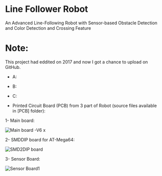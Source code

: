 # Line Follower Robot
An Advanced Line-Following Robot with Sensor-based Obstacle Detection and Color Detection and Crossing Feature 

# Note: 
This project had eddited on 2017 and now I got a chance to upload on GitHub.

- A:


- B:


- C:




- Printed Circuit Board (PCB) from 3 part of Robot (source files available in [PCB] folder):

1- Main board:

![Main board -V6 x](https://user-images.githubusercontent.com/92205834/236179696-ad5d0133-5bc0-4f46-9cb4-d1839e6aa735.png)

2- SMDDIP board for AT-Mega64:

![SMD2DIP board](https://user-images.githubusercontent.com/92205834/236179788-1ed5fac7-2c51-4832-aa8a-da835d93afd0.png)

3- Sensor Board:

![Sensor Board1](https://user-images.githubusercontent.com/92205834/236179983-7c681a82-e5fe-4291-ae20-824395d26b92.jpg)

